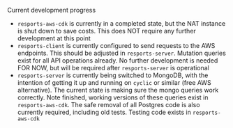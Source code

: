 Current development progress

- `resports-aws-cdk` is currently in a completed state, but the NAT instance is shut down to save costs. This does NOT require any further development at this point
- `resports-client` is currently configured to send requests to the AWS endpoints. This should be adjusted in `resports-server`. Mutation queries exist for all API operations already. No further development is needed FOR NOW, but will be required after `resports-server` is operational
- `resports-server` is currently being switched to MongoDB, with the intention of getting it up and running on `cyclic` or similar (free AWS alternative). The current state is making sure the mongo queries work correctly. Note finished, working versions of these queries exist in `resports-aws-cdk`. The safe removal of all Postgres code is also currently required, including old tests. Testing code exists in `resports-aws-cdk`
